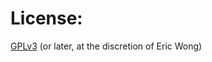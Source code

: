 # License:
[GPLv3](http://www.gnu.org/licenses/gpl-3.0.txt "GPLv3") (or later, at the discretion of Eric Wong)

